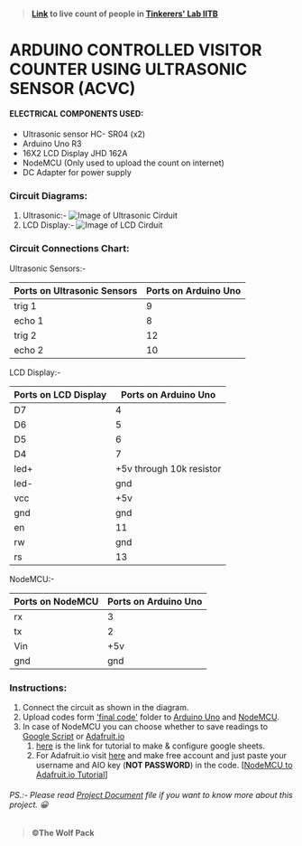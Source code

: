 > #### [Link](https://io.adafruit.com/sidsal/feeds/vincoun) to live count of people in [Tinkerers' Lab IITB](https://www.google.com/maps/place/Tinkerers'+Laboratory/@19.1337854,72.9167784,15z/data=!4m5!3m4!1s0x0:0xd9d02f29b4617fb4!8m2!3d19.1337854!4d72.9167784)


# <b>ARDUINO CONTROLLED VISITOR COUNTER USING ULTRASONIC SENSOR  (ACVC) </b>                                                      
 
 

#### ELECTRICAL COMPONENTS USED:
*	Ultrasonic sensor HC- SR04 (x2)
*	Arduino Uno R3
*	16X2 LCD Display JHD 162A
*	NodeMCU (Only used to upload the count on internet)
*	DC Adapter for power supply



### Circuit Diagrams:
1. Ultrasonic:- ![Image of Ultrasonic Cirduit](https://github.com/siddheshpradeepsali/images/blob/master/ultrasonic_diagram.png)
1. LCD Display:- ![Image of LCD Cirduit](https://github.com/siddheshpradeepsali/images/blob/master/lcd_diagram.png)



### Circuit Connections Chart:
Ultrasonic Sensors:-

Ports on Ultrasonic Sensors | Ports on Arduino Uno
------------ | -------------
trig 1 | 9
echo 1 | 8
trig 2 | 12
echo 2 | 10


LCD Display:-

Ports on LCD Display | Ports on Arduino Uno
------------ | -------------
D7 | 4
D6 | 5
D5 | 6
D4 | 7
led+ | +5v through 10k resistor
led- | gnd
vcc | +5v
gnd | gnd
en | 11
rw | gnd
rs | 13


NodeMCU:-

Ports on NodeMCU | Ports on Arduino Uno
------------ | -------------
rx | 3
tx | 2
Vin | +5v
gnd | gnd


### Instructions:

1. Connect the circuit as shown in the diagram.
1. Upload codes form ['final code'](https://github.com/siddheshpradeepsali/DoorCounter/tree/master/Final%20Code) folder to [Arduino Uno](https://github.com/siddheshpradeepsali/DoorCounter/blob/master/Final%20Code/arduino_final/arduino_final.ino) and [NodeMCU](https://github.com/siddheshpradeepsali/DoorCounter/tree/master/Final%20Code/nodemcu_final/).
1. In case of NodeMCU you can choose whether to save readings to [Google Script](https://github.com/siddheshpradeepsali/DoorCounter/tree/master/Final%20Code/nodemcu_final/Google%20Script%20Upload/) or [Adafruit.io](https://github.com/siddheshpradeepsali/DoorCounter/tree/master/Final%20Code/nodemcu_final/Adafruit%20IO%20Upload/)
   1. [here](http://lethanhtrieu.likesyou.org/2017/11/07/how-to-send-data-from-esp8266-to-google-drive/?i=2) is the link for tutorial to make & configure google sheets.
   1. For Adafruit.io visit [here](https://io.adafruit.com/) and make free account and just paste your username and AIO key (**NOT PASSWORD**) in the code. [[NodeMCU to Adafruit.io Tutorial](https://www.youtube.com/watch?v=Eocgx_VVGVY)]
   

###### PS.:- Please read [Project Document](https://github.com/siddheshpradeepsali/DoorCounter/blob/master/For%20Tinkerers'%20Lab%20(IITB)/August%20DIY%20Project.docx) file if you want to know more about this project. :grinning:

> **©The Wolf Pack**
